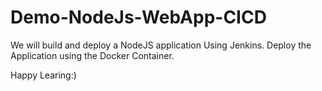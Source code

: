 # Demo-NodeJs-WebApp-CICD

We will build and deploy a NodeJS application Using Jenkins. Deploy the Application using the Docker Container.

Happy Learing:)
